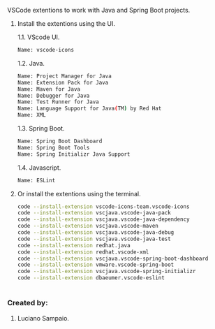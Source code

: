 VSCode extentions to work with Java and Spring Boot projects.

1. Install the extentions using the UI.

    1.1. VScode UI.
    ```bash
    Name: vscode-icons
    ```

    1.2. Java.
    ```bash
    Name: Project Manager for Java
    Name: Extension Pack for Java
    Name: Maven for Java
    Name: Debugger for Java
    Name: Test Runner for Java
    Name: Language Support for Java(TM) by Red Hat
    Name: XML
    ```

    1.3. Spring Boot.
    ```bash
    Name: Spring Boot Dashboard
    Name: Spring Boot Tools
    Name: Spring Initializr Java Support
    ```

    1.4. Javascript.
    ```bash
    Name: ESLint
    ```

5. Or install the extentions using the terminal.
    ```bash
    code --install-extension vscode-icons-team.vscode-icons
    code --install-extension vscjava.vscode-java-pack
    code --install-extension vscjava.vscode-java-dependency
    code --install-extension vscjava.vscode-maven
    code --install-extension vscjava.vscode-java-debug
    code --install-extension vscjava.vscode-java-test
    code --install-extension redhat.java
    code --install-extension redhat.vscode-xml
    code --install-extension vscjava.vscode-spring-boot-dashboard
    code --install-extension vmware.vscode-spring-boot
    code --install-extension vscjava.vscode-spring-initializr
    code --install-extension dbaeumer.vscode-eslint
    ```

#
### Created by:

1. Luciano Sampaio.
